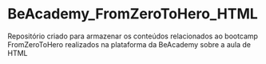 # BeAcademy_FromZeroToHero_HTML
Repositório criado para armazenar os conteúdos relacionados ao bootcamp FromZeroToHero realizados na plataforma da BeAcademy sobre a aula de HTML
